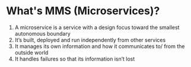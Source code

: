 # What's MMS \(Microservices\)?

1. A microservice is a service with a design focus toward the smallest autonomous boundary
2. It’s built, deployed and run independently from other services
3. It manages its own information and how it communicates to/ from the outside world
4. It handles failures so that its information isn’t lost

